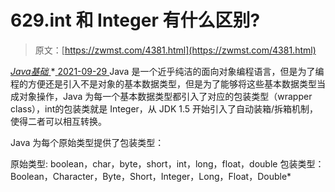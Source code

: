 <!--yml
category: 未分类
date: 0001-01-01 00:00:00
-->

# 629.int 和 Integer 有什么区别?

> 原文：[https://zwmst.com/4381.html](https://zwmst.com/4381.html)

   [ *Java基础* ](https://zwmst.com/java%e5%9f%ba%e7%a1%80)*[ <time datetime="2021-09-30T00:14:06+08:00"> 2021-09-29 </time> ](https://zwmst.com/4381.html)  Java 是一个近乎纯洁的面向对象编程语言，但是为了编程的方便还是引入不是对象的基本数据类型，但是为了能够将这些基本数据类型当成对象操作，Java 为每一个基本数据类型都引入了对应的包装类型（wrapper class），int的包装类就是 Integer，从 JDK 1.5 开始引入了自动装箱/拆箱机制，使得二者可以相互转换。

Java 为每个原始类型提供了包装类型：

原始类型: boolean，char，byte，short，int，long，float，double
包装类型：Boolean，Character，Byte，Short，Integer，Long，Float，Double*